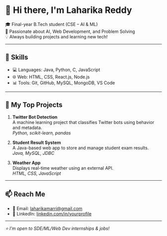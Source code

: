 # 👋 Hi there, I'm Laharika Reddy

🎓 Final-year B.Tech student (CSE – AI & ML)  
🔭 Passionate about AI, Web Development, and Problem Solving  
💡 Always building projects and learning new tech!

---

## 💼 Skills

- 💻 Languages: Java, Python, C, JavaScript
- 🌐 Web: HTML, CSS, React.js, Node.js
- 📊 Tools: Git, GitHub, MySQL, MongoDB, VS Code

---

## 🚀 My Top Projects

1. **Twitter Bot Detection**  
   A machine learning project that classifies Twitter bots using behavior and metadata.  
   _Python, scikit-learn, pandas_

2. **Student Result System**  
   A Java-based web app to store and manage student exam results.  
   _Java, MySQL, JDBC_

3. **Weather App**  
   Displays real-time weather using an external API.  
   _HTML, CSS, JavaScript_

---

## 📫 Reach Me

- 📧 Email: laharikamarri@gmail.com  
- 🔗 LinkedIn: [linkedin.com/in/yourprofile](https://linkedin.com/in/yourprofile)

---

_⭐ I’m open to SDE/ML/Web Dev internships & jobs!_
